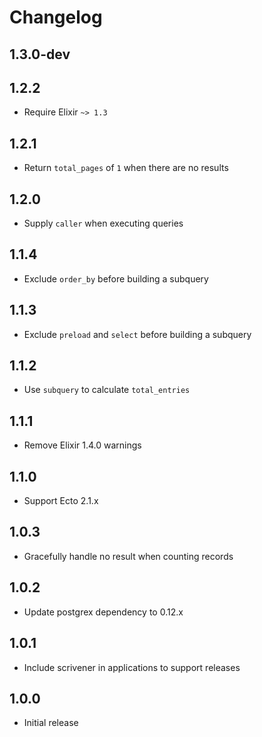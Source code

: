 # Changelog

## 1.3.0-dev

## 1.2.2

* Require Elixir `~> 1.3`

## 1.2.1

* Return `total_pages` of `1` when there are no results

## 1.2.0

* Supply `caller` when executing queries

## 1.1.4

* Exclude `order_by` before building a subquery

## 1.1.3

* Exclude `preload` and `select` before building a subquery

## 1.1.2

* Use `subquery` to calculate `total_entries`

## 1.1.1

* Remove Elixir 1.4.0 warnings

## 1.1.0

* Support Ecto 2.1.x

## 1.0.3

* Gracefully handle no result when counting records

## 1.0.2

* Update postgrex dependency to 0.12.x

## 1.0.1

* Include scrivener in applications to support releases

## 1.0.0

* Initial release
